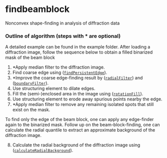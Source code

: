 # findbeamblock
Nonconvex shape-finding in analysis of diffraction data

### Outline of algorithm (steps with * are optional)
A detailed example can be found in the example folder. After loading a diffraction image, follow the sequence below to obtain a filled binarized mask of the beam block

1. *Apply median filter to the diffraction image.
2. Find coarse edge using ([`findPersistentEdge`](https://github.com/RealPolitiX/findbeamblock/blob/master/findPersistentEdge.m)).
3. *Improve the coarse edge-finding result by ([`radialFilter`](https://github.com/RealPolitiX/findbeamblock/blob/master/radialFilter.m)) and ([`boundaryFilter`](https://github.com/RealPolitiX/findbeamblock/blob/master/boundaryFilter.m)).
4. Use structuring element to dilate edges.
5. Fill the (semi-)enclosed area in the image using ([`rotationFill`](https://github.com/RealPolitiX/findbeamblock/blob/master/rotationFill.m)).
6. Use structuring element to erode away spurious points nearby the edge.
7. *Apply median filter to remove any remaining isolated spots that still exist on the mask.

To find only the edge of the beam block, one can apply any edge-finder again to the binarized mask. Follow up on the beam-block-finding, one can calculate the radial quantile to extract an approximate background of the diffraction image.

8. Calculate the radial background of the diffraction image using ([`calculateRadialBackground`](https://github.com/RealPolitiX/findbeamblock/blob/master/calculateRadialBackground.m)).
